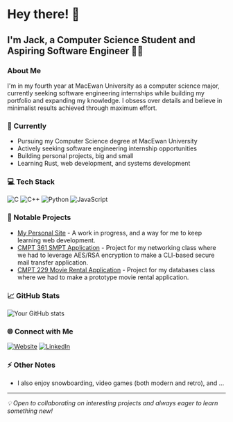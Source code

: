 # Hey there! 👋
## I'm Jack, a Computer Science Student and Aspiring Software Engineer 👨‍💻

### About Me
I'm in my fourth year at MacEwan University as a computer science major, currently seeking software engineering internships while building my portfolio and expanding my knowledge. I obsess over details and believe in minimalist results achieved through maximum effort.

### 🌱 Currently
- Pursuing my Computer Science degree at MacEwan University
- Actively seeking software engineering internship opportunities
- Building personal projects, big and small
- Learning Rust, web development, and systems development

### 💻 Tech Stack
![C](https://img.shields.io/badge/-C-A8B9CC?style=flat&logo=C&logoColor=black)
![C++](https://img.shields.io/badge/-C++-00599C?style=flat&logo=c%2B%2B&logoColor=white)
![Python](https://img.shields.io/badge/-Python-3776AB?style=flat&logo=Python&logoColor=white)
![JavaScript](https://img.shields.io/badge/-JavaScript-F7DF1E?style=flat&logo=JavaScript&logoColor=black)

### 🚀 Notable Projects
- [My Personal Site](https://github.com/JackDerksen/JackDerksen.github.io) - A work in progress, and a way for me to keep learning web development.
- [CMPT 361 SMPT Application](https://github.com/JackDerksen/CMPT-361-Project) - Project for my networking class where we had to leverage AES/RSA encryption to make a CLI-based secure mail transfer application.
- [CMPT 229 Movie Rental Application](https://github.com/JackDerksen/Movie-Rental-Project) - Project for my databases class where we had to make a prototype movie rental application.

### 📈 GitHub Stats
![Your GitHub stats](https://github-readme-stats.vercel.app/api?username=jackderksen&show_icons=true&theme=dark)

### 🌐 Connect with Me
[![Website](https://img.shields.io/badge/Personal_Site-jackderksen.github.io-blue?style=flat&logo=Google-Chrome)](https://jackderksen.github.io/)
[![LinkedIn](https://img.shields.io/badge/LinkedIn-Jack_Derksen-blue?style=flat&logo=LinkedIn)](https://linkedin.com/in/jack-derksen-6292a1261)

### ⚡ Other Notes
- I also enjoy snowboarding, video games (both modern and retro), and ...

---
*💡 Open to collaborating on interesting projects and always eager to learn something new!*
